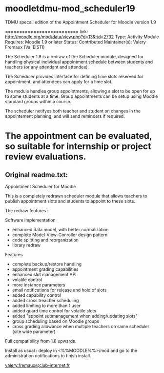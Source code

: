 moodletdmu-mod_scheduler19
==========================

TDMU specail edition of the Appointment Scheduler for Moodle version 1.9

==========================
link: http://moodle.org/mod/data/view.php?d=13&rid=2732
Type: Activity Module
Requires: Moodle 1.9 or later
Status: Contributed
Maintainer(s): Valery Fremaux (Val'EISTI)

The Scheduler 1.9 is a redraw of the Scheduler module, designed for handling physical individual appointment schedule between students and teachers (or any attendant and attendee).

The Scheduler provides interface for defining time slots reserved for appointment, and attendees can apply for a time slot.

The module handles group appointments, allowing a slot to be open for up to some students at a time. Group appointments can be setup using Moodle standard groups within a course.

The scheduler notifyes both teacher and student on changes in the appointement planning, and will send reminders if required.

The appointment can be evaluated, so suitable for internship or project review evaluations. 
==========================
Original readme.txt:
--------------------------------------------------------------------------
Appointment Scheduler for Moodle

This is a completely redrawn scheduler module that allows teachers to publish
appointment slots and students to appoint to these slots.

The redraw features :

Software implementation
- enhanced data model, with better normalization
- complete Model-View-Conroller design pattern
- code splitting and reorganization
- library redraw

Features
- complete backup/restore handling
- appointment grading capabilities
- enhanced slot management API
- volatile control
- more instance parameters
- email notifications for release and hold of slots
- added capability control
- added cross treacher scheduling
- added limiting to more than 1 user
- added guard time control for volatile slots
- added "appoint submanagement when adding/updating slots"
- group scheduling based on Moodle groups
- cross grading allowance when multiple teachers on same scheduler (site wide parameter)

Full compatibility from 1.8 upwards.

Install as usual : deploy in <%%MOODLE%%>/mod and go to the administration 
notifications to finish install. 

<valery.fremaux@club-internet.fr>